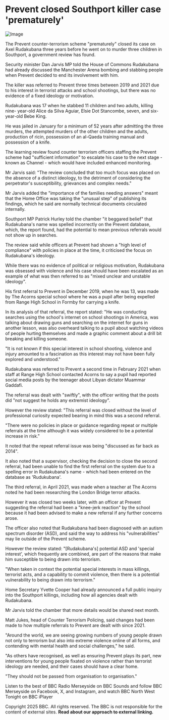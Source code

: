 # Prevent closed Southport killer case 'prematurely'

![Image](https://ichef.bbci.co.uk/news/480/cpsprodpb/de84/live/45f73080-e3dd-11ef-bd1b-d536627785f2.jpg.webp)


 The Prevent counter-terrorism scheme "prematurely" closed its case on Axel
Rudakubana three years before he went on to murder three children in
Southport, a government review has found.

Security minister Dan Jarvis MP told the House of Commons Rudakubana had
already discussed the Manchester Arena bombing and stabbing people when
Prevent decided to end its involvement with him.

The killer was referred to Prevent three times between 2019 and 2021 due to
his interest in terrorist attacks and school shootings, but there was no
evidence of a fixed ideology or motivation.

Rudakubana was 17 when he stabbed 11 children and two adults, killing nine-
year-old Alice da Silva Aguiar, Elsie Dot Stancombe, seven, and six-year-old
Bebe King.

He was jailed in January for a minimum of 52 years after admitting the three
murders, the attempted murders of the other children and the adults,
production of ricin, possession of an al-Qaeda training manual and possession
of a knife.

The learning review found counter terrorism officers staffing the Prevent
scheme had "sufficient information" to escalate his case to the next stage -
known as Channel - which would have included enhanced monitoring.

Mr Jarvis said: "The review concluded that too much focus was placed on the
absence of a distinct ideology, to the detriment of considering the
perpetrator's susceptibility, grievances and complex needs."

Mr Jarvis added the "importance of the families needing answers" meant that
the Home Office was taking the "unusual step" of publishing its findings,
which he said are normally technical documents circulated internally.

Southport MP Patrick Hurley told the chamber "it beggared belief" that
Rudakubana's name was spelled incorrectly on the Prevent database, which, the
report found, had the potential to mean previous referrals would not show up
in searches.

The review said while officers at Prevent had shown a "high level of
compliance" with policies in place at the time, it criticised the focus on
Rudakubana's ideology.

While there was no evidence of political or religious motivation, Rudakubana
was obsessed with violence and his case should have been escalated as an
example of what was then referred to as "mixed unclear and unstable ideology".

His first referral to Prevent in December 2019, when he was 13, was made by
The Acorns special school where he was a pupil after being expelled from Range
High School in Formby for carrying a knife.

In its analysis of that referral, the report stated: "He was conducting
searches using the school's internet on school shootings in America, was
talking about drawing guns and searching on the internet for guns in another
lesson, was also overheard talking to a pupil about watching videos of people
hurting themselves and made a graphic comment about a drill bit breaking and
killing someone.

"It is not known if this special interest in school shooting, violence and
injury amounted to a fascination as this interest may not have been fully
explored and understood."

Rudakubana was referred to Prevent a second time in February 2021 when staff
at Range High School contacted Acorns to say a pupil had reported social media
posts by the teenager about Libyan dictator Muammar Gaddafi.

The referral was dealt with "swiftly", with the officer writing that the posts
did "not suggest he holds any extremist ideology".

However the review stated: "This referral was closed without the level of
professional curiosity expected bearing in mind this was a second referral.

"There were no policies in place or guidance regarding repeat or multiple
referrals at the time although it was widely considered to be a potential
increase in risk."

It noted that the repeat referral issue was being "discussed as far back as
2014".

It also noted that a supervisor, checking the decision to close the second
referral, had been unable to find the first referral on the system due to a
spelling error in Rudakubana's name - which had been entered on the database
as 'Rudukubana'.

The third referral, in April 2021, was made when a teacher at The Acorns noted
he had been researching the London Bridge terror attacks.

However it was closed two weeks later, with an officer at Prevent suggesting
the referral had been a "knee-jerk reaction" by the school because it had been
advised to make a new referral if any further concerns arose.

The officer also noted that Rudakubana had been diagnosed with an autism
spectrum disorder (ASD), and said the way to address his "vulnerabilities" may
lie outside of the Prevent scheme.

However the review stated: "[Rudakubana's] potential ASD and 'special
interest', which frequently are combined, are part of the reasons that make
him susceptible to being drawn into terrorism.

"When taken in context the potential special interests in mass killings,
terrorist acts, and a capability to commit violence, then there is a potential
vulnerability to being drawn into terrorism."

Home Secretary Yvette Cooper had already announced a full public inquiry into
the Southport killings, including how all agencies dealt with Rudakubana.

Mr Jarvis told the chamber that more details would be shared next month.

Matt Jukes, head of Counter Terrorism Policing, said changes had been made to
how multiple referrals to Prevent are dealt with since 2021.

"Around the world, we are seeing growing numbers of young people drawn not
only to terrorism but also into extreme violence online of all forms, and
contending with mental health and social challenges," he said.

"As others have recognised, as well as ensuring Prevent plays its part, new
interventions for young people fixated on violence rather than terrorist
ideology are needed, and their cases should have a clear home.

"They should not be passed from organisation to organisation."

Listen to the best of BBC Radio Merseyside on BBC Sounds and follow BBC
Merseyside on Facebook, X, and Instagram, and watch BBC North West Tonight on
BBC iPlayer

Copyright 2025 BBC. All rights reserved.   The BBC is not responsible for
the content of external sites. **Read about our approach to external
linking.**



